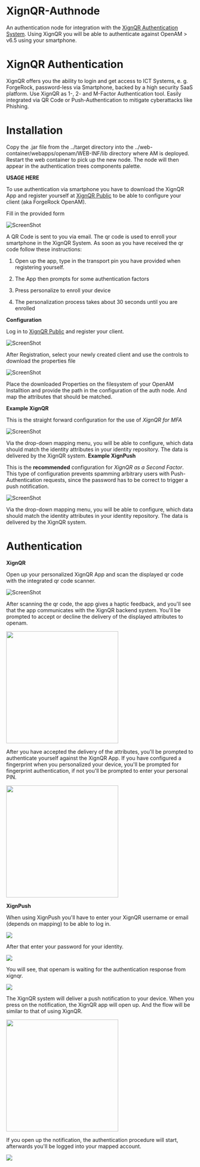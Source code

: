 <!--
 * The contents of this file are subject to the terms of the Common Development and
 * Distribution License (the License). You may not use this file except in compliance with the
 * License.
 *
 * You can obtain a copy of the License at legal/CDDLv1.0.txt. See the License for the
 * specific language governing permission and limitations under the License.
 *
 * When distributing Covered Software, include this CDDL Header Notice in each file and include
 * the License file at legal/CDDLv1.0.txt. If applicable, add the following below the CDDL
 * Header, with the fields enclosed by brackets [] replaced by your own identifying
 * information: "Portions copyright [year] [name of copyright owner]".
 *
 * Copyright ${data.get('yyyy')} ForgeRock AS.
-->
# XignQR-Authnode

An authentication node for integration with the [XignQR Authentication System](https://xignsys.com). Using XignQR you will be able to authenticate against OpenAM > v6.5 using your smartphone.

# XignQR Authentication

XignQR offers you the ability to login and get access to ICT Systems, e. g. ForgeRock, password-less via Smartphone, backed by a high security SaaS platform. Use XignQR as 1-, 2- and M-Factor Authentication tool. Easily integrated via QR Code or Push-Authentication to mitigate cyberattacks like Phishing.


# Installation
Copy the .jar file from the ../target directory into the ../web-container/webapps/openam/WEB-INF/lib directory where AM is deployed.  Restart the web container to pick up the new node.  The node will then appear in the authentication trees components palette.

**USAGE HERE**

To use authentication via smartphone you have to download the XignQR App and register yourself at [XignQR Public](https://public.xignsys.com) to be able to configure your client (aka ForgeRock OpenAM).

Fill in the provided form

![ScreenShot](./images/form_register.png)

A QR Code is sent to you via email. The qr code is used to enroll your smartphone in the XignQR System. As soon as you have received the qr code follow these instructions:

1. Open up the app, type in the transport pin you have provided when registering yourself. 

2. The App then prompts for some authentication factors

3. Press personalize to enroll your device

4. The personalization process takes about 30 seconds until you are enrolled

**Configuration**

Log in to  [XignQR Public](https://prod.v22017042416647763.bestsrv.de/m/start) and register your client.

![ScreenShot](./images/register_client.png)

After Registration, select your newly created client and use the controls to download the properties file

![ScreenShot](./images/download_button.png)

Place the downloaded Properties on the filesystem of your OpenAM Installtion and provide the path in the configuration of the auth node. And map the attributes that should be matched.

**Example XignQR**

This is the straight forward configuration for the use of _XignQR for MFA_

![ScreenShot](./images/forgrerock_qr_tree_nodes.png)

Via the drop-down mapping menu, you will be able to configure, which data should match the identity attributes in your identity repository. The data is delivered by the XignQR system.
**Example XignPush**

This is the __recommended__ configuration for _XignQR as a Second Factor_. This type  of configuration prevents spamming arbitrary users with Push-Authentication requests, since the password has to be correct to trigger a push notification.

![ScreenShot](./images/forgerock_push_tree_nodes.png)

Via the drop-down mapping menu, you will be able to configure, which data should match the identity attributes in your identity repository. The data is delivered by the XignQR system.

# Authentication
**XignQR**

Open up your personalized XignQR App and scan the displayed qr code with the integrated qr code scanner.

![ScreenShot](./images/login_xignqr.png)

After scanning the qr code, the app gives a haptic feedback, and you'll see that the app communicates with the XignQR backend system.
You'll be prompted to accept or decline the delivery of the displayed attributes to openam.

<img src="./images/prompt_attributes.jpg" width="300px"/>

After you have accepted the delivery of the attributes, you'll be prompted to authenticate yourself against the XignQR App. 
If you have configured a fingerprint when you personalized your device, you'll be prompted for fingerprint authentication,
if not you'll be prompted to enter your personal PIN.

<img src="./images/prompt_authfactor.jpg" width="300px"/>


**XignPush**

When using XignPush you'll have to enter your XignQR username or email (depends on mapping) to be able to log in. 

<img src="./images/forgerock_user_name.png"/>

After that enter your password for your identity.

<img src="./images/forgerock_password.png"/>

You will see, that openam is waiting for the authentication response from xignqr.

<img src="./images/forgerock_push_waiting.png"/>

The XignQR system will deliver a push notification to your device. When you press on the notification, the XignQR app will open up.
And the flow will be similar to that of using XignQR.

<img src="./images/push_notification.jpg" width="300px"/>

If you open up the notification, the authentication procedure will start, afterwards you'll be logged into your mapped account.

<img src="./images/forgerock_profile.png"/>

[forgerock_platform]: https://www.forgerock.com/platform/  



